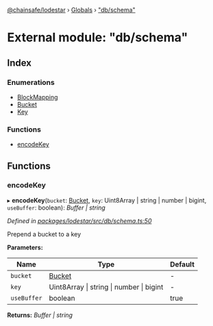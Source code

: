 [@chainsafe/lodestar](../README.md) › [Globals](../globals.md) › ["db/schema"](_db_schema_.md)

# External module: "db/schema"

## Index

### Enumerations

* [BlockMapping](../enums/_db_schema_.blockmapping.md)
* [Bucket](../enums/_db_schema_.bucket.md)
* [Key](../enums/_db_schema_.key.md)

### Functions

* [encodeKey](_db_schema_.md#encodekey)

## Functions

###  encodeKey

▸ **encodeKey**(`bucket`: [Bucket](../enums/_db_schema_.bucket.md), `key`: Uint8Array | string | number | bigint, `useBuffer`: boolean): *Buffer | string*

*Defined in [packages/lodestar/src/db/schema.ts:50](https://github.com/ChainSafe/lodestar/blob/c806550/packages/lodestar/src/db/schema.ts#L50)*

Prepend a bucket to a key

**Parameters:**

Name | Type | Default |
------ | ------ | ------ |
`bucket` | [Bucket](../enums/_db_schema_.bucket.md) | - |
`key` | Uint8Array &#124; string &#124; number &#124; bigint | - |
`useBuffer` | boolean | true |

**Returns:** *Buffer | string*
